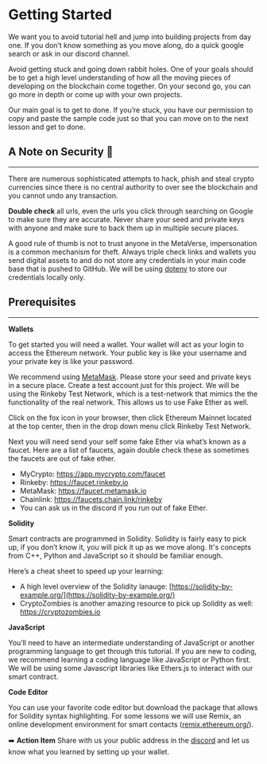 # Getting Started

We want you to avoid tutorial hell and jump into building projects from day one. If you don’t know something as you move along, do a quick google search or ask in our discord channel.

Avoid getting stuck and going down rabbit holes. One of your goals should be to get a high level understanding of how all the moving pieces of developing on the blockchain come together. On your second go, you can go more in depth or come up with your own projects.

Our main goal is to get to done. If you’re stuck, you have our permission to copy and paste the sample code just so that you can move on to the next lesson and get to done. 

## A Note on Security 🚨
***

There are numerous sophisticated attempts to hack, phish and steal crypto currencies since there is no central authority to over see the blockchain and you cannot undo any transaction. 

**Double check** all urls, even the urls you click through searching on Google to make sure they are accurate. Never share your seed and private keys with anyone and make sure to back them up in multiple secure places. 

A good rule of thumb is not to trust anyone in the MetaVerse, impersonation is a common mechanism for theft. Always triple check links and wallets you send digital assets to and do not store any credentials in your main code base that is pushed to GitHub. We will be using [dotenv](https://www.npmjs.com/package/dotenv) to store our credentials locally only. 

## Prerequisites
***

**Wallets**

To get started you will need a wallet. Your wallet will act as your login to access the Ethereum network. Your public key is like your username and your private key is like your password. 

We recommend using [MetaMask](https://metamask.io/). Please store your seed and private keys in a secure place. Create a test account just for this project. We will be using the Rinkeby Test Network, which is a test-network that mimics the the functionality of the real network. This allows us to use Fake Ether as well.

Click on the fox icon in your browser, then click Ethereum Mainnet located at the top center, then in the drop down menu click Rinkeby Test Network.

Next you will need send your self some fake Ether via what’s known as a faucet. Here are a list of faucets, again double check these as sometimes the faucets are out of fake ether.

- MyCrypto: https://app.mycrypto.com/faucet
- Rinkeby: https://faucet.rinkeby.io
- MetaMask: https://faucet.metamask.io
- Chainlink: https://faucets.chain.link/rinkeby
- You can ask us in the discord if you run out of fake Ether.

**Solidity** 

Smart contracts are programmed in Solidity. Solidity is fairly easy to pick up, if you don’t know it, you will pick it up as we move along. It's concepts from C++, Python and JavaScript so it should be familiar enough. 

Here’s a cheat sheet to speed up your learning:

- A high level overview of the Solidity lanauge: [https://solidity-by-example.org/](https://solidity-by-example.org/)
- CryptoZombies is another amazing resource to pick up Solidity as well: https://cryptozombies.io

**JavaScript** 

You’ll need to have an intermediate understanding of JavaScript or another programming language to get through this tutorial. If you are new to coding, we recommend learning a coding language like JavaScript or Python first. We will be using some Javascript libraries like Ethers.js to interact with our smart contract. 

**Code Editor**

You can use your favorite code editor but download the package that allows for Solidity syntax highlighting. For some lessons we will use Remix, an online development environment for smart contacts ([remix.ethereum.org/](http://remix.ethereum.org/)).

➡️ **Action Item** Share with us your public address in the [discord](https://discord.gg/UQayXxzazc) and let us know what you learned by setting up your wallet. 